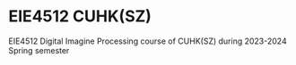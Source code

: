# EIE4512 CUHK(SZ)
EIE4512 Digital Imagine Processing course of CUHK(SZ) during 2023-2024 Spring semester
